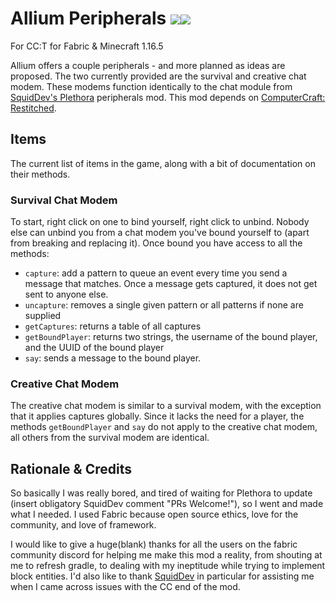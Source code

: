 # Allium Peripherals [![](http://cf.way2muchnoise.eu/full_348254_downloads.svg)![](http://cf.way2muchnoise.eu/versions/348254.svg)](https://minecraft.curseforge.com/projects/allium-peripherals)

For CC:T for Fabric & Minecraft 1.16.5

Allium offers a couple peripherals - and more planned as ideas are proposed. The two currently provided are the survival and creative chat modem. These modems function identically to the
chat module from [SquidDev's Plethora](https://github.com/SquidDev-CC/Plethora) peripherals mod. 
This mod depends on [ComputerCraft: Restitched](https://www.curseforge.com/minecraft/mc-mods/cc-restitched).
 
## Items
The current list of items in the game, along with a bit of documentation on their methods.

### Survival Chat Modem
To start, right click on one to bind yourself, right click to unbind. Nobody else can unbind you from a chat modem 
you've bound yourself to (apart from breaking and replacing it). Once bound you have access to all the methods:
- `capture`: add a pattern to queue an event every time you send a message that matches. Once a message gets captured,
it does not get sent to anyone else.
- `uncapture`: removes a single given pattern or all patterns if none are supplied
- `getCaptures`: returns a table of all captures
- `getBoundPlayer`: returns two strings, the username of the bound player, and the UUID of the bound player
- `say`: sends a message to the bound player.

### Creative Chat Modem

The creative chat modem is similar to a survival modem, with the exception that it applies captures globally. Since it
lacks the need for a player, the methods `getBoundPlayer` and `say` do not apply to the creative chat modem, all others 
from the survival modem are identical.

## Rationale & Credits 

So basically I was really bored, and tired of waiting for Plethora to update (insert obligatory SquidDev comment "PRs 
Welcome!"), so I went and made what I needed. I used Fabric because open source ethics, love for the community, and love
of framework. 

I would like to give a huge(blank) thanks for all the users on the fabric community discord for helping me make this mod
a reality, from shouting at me to refresh gradle, to dealing with my ineptitude while trying to implement block
entities. I'd also like to thank [SquidDev](https://github.com/SquidDev) in particular for assisting me when I came 
across issues with the CC end of the mod.
